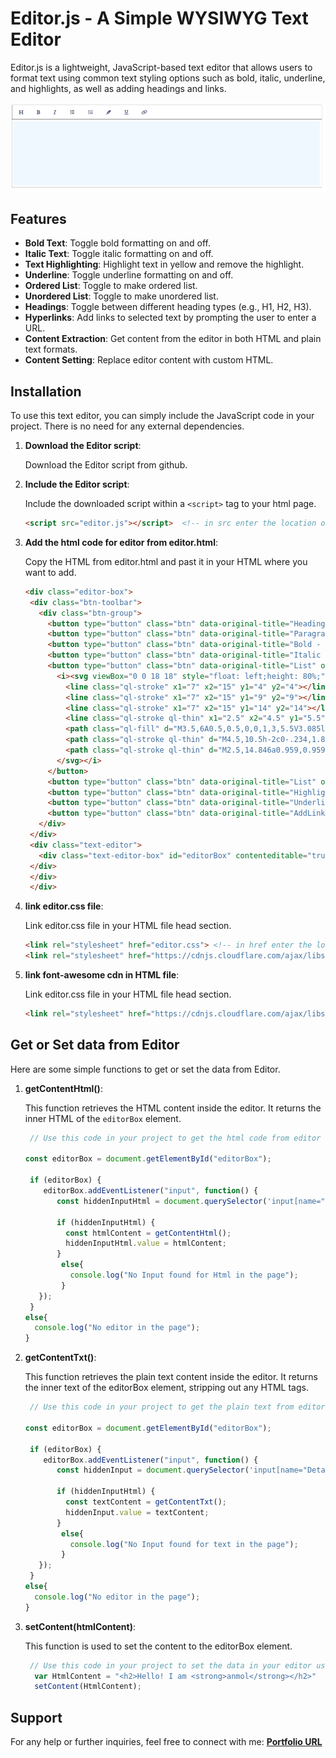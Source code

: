 # Editor.js - A Simple WYSIWYG Text Editor

Editor.js is a lightweight, JavaScript-based text editor that allows users to format text using common text styling options such as bold, italic, underline, and highlights, as well as adding headings and links.

![Editor Image](ScreenShot.png)

## Features

- **Bold Text**: Toggle bold formatting on and off.
- **Italic Text**: Toggle italic formatting on and off.
- **Text Highlighting**: Highlight text in yellow and remove the highlight.
- **Underline**: Toggle underline formatting on and off.
- **Ordered List**: Toggle to make ordered list.
- **Unordered List**: Toggle to make unordered list.
- **Headings**: Toggle between different heading types (e.g., H1, H2, H3).
- **Hyperlinks**: Add links to selected text by prompting the user to enter a URL.
- **Content Extraction**: Get content from the editor in both HTML and plain text formats.
- **Content Setting**: Replace editor content with custom HTML.

## Installation

To use this text editor, you can simply include the JavaScript code in your project. There is no need for any external dependencies.

1. **Download the Editor script**:

   Download the Editor script from github.
 
2. **Include the Editor script**:

   Include the downloaded script within a `<script>` tag to your html page.

   ```html
   <script src="editor.js"></script>  <!-- in src enter the location of editor.js in your project -->
   ```

3. **Add the html code for editor from editor.html**:

   Copy the HTML from editor.html and past it in your HTML where you want to add.

   ```html
   <div class="editor-box">
    <div class="btn-toolbar">
      <div class="btn-group">
        <button type="button" class="btn" data-original-title="Heading" onclick="toggleHeading('h2')"><i class="fas fa-heading"></i></button>
        <button type="button" class="btn" data-original-title="Paragraph" onclick="formatText('formatBlock', 'p')"><i class="fas fa-paragraph"></i></button>
        <button type="button" class="btn" data-original-title="Bold - Ctrl+B" onclick="toggleBold()"><i class="fas fa-bold"></i></button>
        <button type="button" class="btn" data-original-title="Italic - Ctrl+I" onclick="toggleItalic()"><i class="fas fa-italic"></i></button>
        <button type="button" class="btn" data-original-title="List" onclick="formatText('insertOrderedList')">
          <i><svg viewBox="0 0 18 18" style="float: left;height: 80%;">
            <line class="ql-stroke" x1="7" x2="15" y1="4" y2="4"></line>
            <line class="ql-stroke" x1="7" x2="15" y1="9" y2="9"></line>
            <line class="ql-stroke" x1="7" x2="15" y1="14" y2="14"></line>
            <line class="ql-stroke ql-thin" x1="2.5" x2="4.5" y1="5.5" y2="5.5"></line>
            <path class="ql-fill" d="M3.5,6A0.5,0.5,0,0,1,3,5.5V3.085l-0.276.138A0.5,0.5,0,0,1,2.053,3c-0.124-.247-0.023-0.324.224-0.447l1-.5A0.5,0.5,0,0,1,4,2.5v3A0.5,0.5,0,0,1,3.5,6Z"></path>
            <path class="ql-stroke ql-thin" d="M4.5,10.5h-2c0-.234,1.85-1.076,1.85-2.234A0.959,0.959,0,0,0,2.5,8.156"></path>
            <path class="ql-stroke ql-thin" d="M2.5,14.846a0.959,0.959,0,0,0,1.85-.109A0.7,0.7,0,0,0,3.75,14a0.688,0.688,0,0,0,.6-0.736,0.959,0.959,0,0,0-1.85-.109"></path>
          </svg></i>
        </button>
        <button type="button" class="btn" data-original-title="List" onclick="formatText('insertUnorderedList')"><i class="fas fa-list"></i></button>
        <button type="button" class="btn" data-original-title="Highlight" onclick="toggleHighlight()"><i class="fas fa-highlighter"></i></button>
        <button type="button" class="btn" data-original-title="Underline" onclick="toggleUnderline()"><i class="fas fa-underline"></i></button>
        <button type="button" class="btn" data-original-title="AddLink" onclick="addLink()"><i class="fa-solid fa-link"></i></button>
      </div>
    </div>
    <div class="text-editor">
      <div class="text-editor-box" id="editorBox" contenteditable="true">
    </div>
    </div>
    </div>
   ```

4. **link editor.css file**:

   Link editor.css file in your HTML file head section.

   ```html
   <link rel="stylesheet" href="editor.css"> <!-- in href enter the location of editor.css in your project -->
   <link rel="stylesheet" href="https://cdnjs.cloudflare.com/ajax/libs/font-awesome/6.6.0/css/all.min.css" integrity="sha512-Kc323vGBEqzTmouAECnVceyQqyqdsSiqLQISBL29aUW4U/M7pSPA/gEUZQqv1cwx4OnYxTxve5UMg5GT6L4JJg==" crossorigin="anonymous" referrerpolicy="no-referrer" />
   ```
   
5. **link font-awesome cdn in HTML file**:

   Link editor.css file in your HTML file head section.

   ```html
   <link rel="stylesheet" href="https://cdnjs.cloudflare.com/ajax/libs/font-awesome/6.6.0/css/all.min.css" integrity="sha512-Kc323vGBEqzTmouAECnVceyQqyqdsSiqLQISBL29aUW4U/M7pSPA/gEUZQqv1cwx4OnYxTxve5UMg5GT6L4JJg==" crossorigin="anonymous" referrerpolicy="no-referrer" />
   ```

## Get or Set data from Editor

Here are some simple functions to get or set the data from Editor.

1. **getContentHtml()**:

   This function retrieves the HTML content inside the editor. It returns the inner HTML of the `editorBox` element.

   ```javascript
    // Use this code in your project to get the html code from editor in a hidden input name "Detailshtml":
   
   const editorBox = document.getElementById("editorBox");

    if (editorBox) {
       editorBox.addEventListener("input", function() {
          const hiddenInputHtml = document.querySelector('input[name="Detailshtml"]');
        
          if (hiddenInputHtml) {
            const htmlContent = getContentHtml();
            hiddenInputHtml.value = htmlContent;
          }
           else{
             console.log("No Input found for Html in the page");
           }
      });
    }
   else{
     console.log("No editor in the page");
   }
   ```
2. **getContentTxt()**:

    This function retrieves the plain text content inside the editor. It returns the inner text of the editorBox element, stripping out any HTML tags.

   ```javascript
    // Use this code in your project to get the plain text from editor in a hidden input name "Details":
   
   const editorBox = document.getElementById("editorBox");

    if (editorBox) {
       editorBox.addEventListener("input", function() {
          const hiddenInput = document.querySelector('input[name="Details"]');
        
          if (hiddenInputHtml) {
            const textContent = getContentTxt();
            hiddenInput.value = textContent;
          }
           else{
             console.log("No Input found for text in the page");
           }
      });
    }
   else{
     console.log("No editor in the page");
   }
   ```

3. **setContent(htmlContent)**:

    This function is used to set the content to the editorBox element.

   ```javascript
    // Use this code in your project to set the data in your editor using js:
     var HtmlContent = "<h2>Hello! I am <strong>anmol</strong></h2>"
     setContent(HtmlContent);
   ```
## Support
For any help or further inquiries, feel free to connect with me:
**[Portfolio URL](https://eranmolgurjar.github.io/)**
